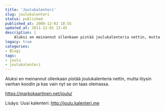 ```yaml
---
title: 'Joulukalenteri'
slug: joulukalenteri
status: published
published_at: 2008-12-02 18:55
updated_at: 2011-12-01 13:45
description: |
    Aluksi en meinannut ollenkaan pistää joulukalenteria nettin, mutta löysin vanhan koodin ja kas vain nyt se on taas olemassa. https://markokaartinen.net/joulu/ Lisäys: Uusi kalenteri: http://joulu.kalenteri.me
legacy: true
categories:
- Blogi
tags:
- joulu
- joulukalenteri
---
```


<p>Aluksi en meinannut ollenkaan pistää joulukalenteria nettin, mutta löysin vanhan koodin ja kas vain nyt se on taas olemassa.</p>
<p><a href="https://markokaartinen.net/joulu/" target="_blank">https://markokaartinen.net/joulu/</a></p>
<p>Lisäys: Uusi kalenteri: <a href="http://joulu.kalenteri.me" target="_blank">http://joulu.kalenteri.me</a></p>